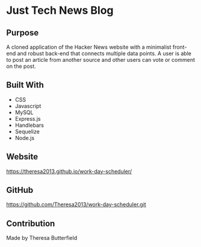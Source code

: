 # Just Tech News Blog

## Purpose

A cloned application of the Hacker News website with a minimalist front-end and robust back-end that connects multiple data points. A user is able to post an article from another source and other users can vote or comment on the post.

## Built With

- CSS
- Javascript
- MySQL
- Express.js
- Handlebars
- Sequelize
- Node.js

## Website

https://theresa2013.github.io/work-day-scheduler/

## GitHub

https://github.com/Theresa2013/work-day-scheduler.git

## Contribution

Made by Theresa Butterfield
